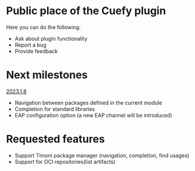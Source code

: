 # Public place of the Cuefy plugin 

Here you can do the following: 

* Ask about plugin functionality
* Report a bug
* Provide feedback


# Next milestones

[2023.1.8](https://github.com/movatechtoday/cuefy_support/milestone/1)
- Navigation between packages defined in the current module
- Completion for standard libraries
- EAP configuration option (a new EAP channel will be introduced)

# Requested features
- Support Timoni package manager (navigation, completion, find usages)
- Support for OCI repositories(list artifacts)



